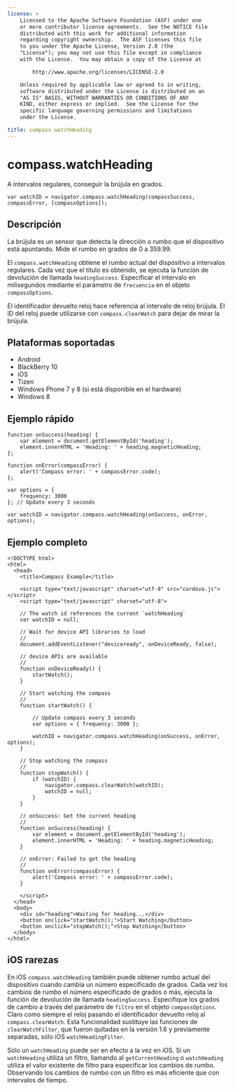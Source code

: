 ```yaml
---
license: >
    Licensed to the Apache Software Foundation (ASF) under one
    or more contributor license agreements.  See the NOTICE file
    distributed with this work for additional information
    regarding copyright ownership.  The ASF licenses this file
    to you under the Apache License, Version 2.0 (the
    "License"); you may not use this file except in compliance
    with the License.  You may obtain a copy of the License at

        http://www.apache.org/licenses/LICENSE-2.0

    Unless required by applicable law or agreed to in writing,
    software distributed under the License is distributed on an
    "AS IS" BASIS, WITHOUT WARRANTIES OR CONDITIONS OF ANY
    KIND, either express or implied.  See the License for the
    specific language governing permissions and limitations
    under the License.

title: compass.watchHeading
---
```


# compass.watchHeading

A intervalos regulares, conseguir la brújula en grados.

    var watchID = navigator.compass.watchHeading(compassSuccess, compassError, [compassOptions]);
    

## Descripción

La brújula es un sensor que detecta la dirección o rumbo que el dispositivo está apuntando. Mide el rumbo en grados de 0 a 359.99.

El `compass.watchHeading` obtiene el rumbo actual del dispositivo a intervalos regulares. Cada vez que el título es obtenido, se ejecuta la función de devolución de llamada `headingSuccess`. Especificar el intervalo en milisegundos mediante el parámetro de `frecuencia` en el objeto `compassOptions`.

El identificador devuelto reloj hace referencia al intervalo de reloj brújula. El ID del reloj puede utilizarse con `compass.clearWatch` para dejar de mirar la brújula.

## Plataformas soportadas

*   Android
*   BlackBerry 10
*   iOS
*   Tizen
*   Windows Phone 7 y 8 (si está disponible en el hardware)
*   Windows 8

## Ejemplo rápido

    function onSuccess(heading) {
        var element = document.getElementById('heading');
        element.innerHTML = 'Heading: ' + heading.magneticHeading;
    };
    
    function onError(compassError) {
        alert('Compass error: ' + compassError.code);
    };
    
    var options = {
        frequency: 3000
    }; // Update every 3 seconds
    
    var watchID = navigator.compass.watchHeading(onSuccess, onError, options);
    

## Ejemplo completo

    <!DOCTYPE html>
    <html>
      <head>
        <title>Compass Example</title>
    
        <script type="text/javascript" charset="utf-8" src="cordova.js"></script>
        <script type="text/javascript" charset="utf-8">
    
        // The watch id references the current `watchHeading`
        var watchID = null;
    
        // Wait for device API libraries to load
        //
        document.addEventListener("deviceready", onDeviceReady, false);
    
        // device APIs are available
        //
        function onDeviceReady() {
            startWatch();
        }
    
        // Start watching the compass
        //
        function startWatch() {
    
            // Update compass every 3 seconds
            var options = { frequency: 3000 };
    
            watchID = navigator.compass.watchHeading(onSuccess, onError, options);
        }
    
        // Stop watching the compass
        //
        function stopWatch() {
            if (watchID) {
                navigator.compass.clearWatch(watchID);
                watchID = null;
            }
        }
    
        // onSuccess: Get the current heading
        //
        function onSuccess(heading) {
            var element = document.getElementById('heading');
            element.innerHTML = 'Heading: ' + heading.magneticHeading;
        }
    
        // onError: Failed to get the heading
        //
        function onError(compassError) {
            alert('Compass error: ' + compassError.code);
        }
    
        </script>
      </head>
      <body>
        <div id="heading">Waiting for heading...</div>
        <button onclick="startWatch();">Start Watching</button>
        <button onclick="stopWatch();">Stop Watching</button>
      </body>
    </html>
    

## iOS rarezas

En iOS `compass.watchHeading` también puede obtener rumbo actual del dispositivo cuando cambia un número especificado de grados. Cada vez los cambios de rumbo el número especificado de grados o más, ejecuta la función de devolución de llamada `headingSuccess`. Especifique los grados de cambio a través del parámetro de `filtro` en el objeto `compassOptions`. Claro como siempre el reloj pasando el identificador devuelto reloj al `compass.clearWatch`. Esta funcionalidad sustituye las funciones de `clearWatchFilter`, que fueron quitadas en la versión 1.6 y previamente separadas, sólo iOS `watchHeadingFilter`.

Sólo un `watchHeading` puede ser en efecto a la vez en iOS. Si un `watchHeading` utiliza un filtro, llamando al `getCurrentHeading` o `watchHeading` utiliza el valor existente de filtro para especificar los cambios de rumbo. Observando los cambios de rumbo con un filtro es más eficiente que con intervalos de tiempo.